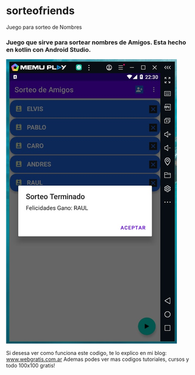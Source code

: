 # sorteofriends
Juego para sorteo de Nombres

### Juego que sirve para sortear nombres de Amigos. Esta hecho en kotlin con Android Studio.

![alt text](https://github.com/elvisoft/sorteofriends/blob/36cdafbe89421b1e85702b8cf7b725d1f91608b1/cap1.jpg)

Si desesa ver como funciona este codigo, te lo explico en mi blog: www.webgratis.com.ar
Ademas podes ver mas codigos tutoriales, cursos y todo 100x100 gratis!


